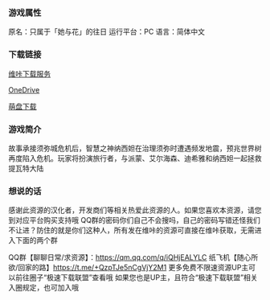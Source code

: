 ### 游戏属性
原名：只属于「她与花」的往日
运行平台：PC
语言：简体中文
### 下载链接
[维咔下载服务](https://vikingfile.com/f/UJl5aZxQtP)

[OneDrive](https://wgtp6-my.sharepoint.com/:u:/g/personal/lingvt_wgtp6_onmicrosoft_com/ERQfrysGNaZNogK6uKa72doB7Xk8P5ANTEpuTXSCH0EqSg?e=LTe9kd)

[萌盘下载](https://pan.moe/s/BGrRf1)

### 游戏简介
故事承接须弥城危机后，智慧之神纳西妲在治理须弥时遭遇频发地震，预兆世界树再度陷入危机。玩家将扮演旅行者，与派蒙、艾尔海森、迪希雅和纳西妲一起拯救提瓦特大陆

### 想说的话
感谢此资源的汉化者，开发商们等相关热爱此资源的人。如果您喜欢本资源，请您到对应平台购买支持哦
QQ群的密码你们自己不会搜吗，自己的密码写错还怪我们不让进？防住的就是你们这种人，所有发在维咔的资源可直接在维咔获取，无需进入下面的两个群

QQ群【聊聊日常/求资源】：https://qm.qq.com/q/iQHjEALYLC
纸飞机【随心所欲/回家的路】https://t.me/+QzpTJe5nCgVjY2M1
更多免费不限速资源UP主可以前往圈子“极速下载联盟”查看哦
如果您也是UP主，且符合“极速下载联盟”相关入圈规定，也可加入哦